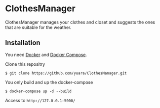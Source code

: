 # ClothesManager

ClothesManager manages your clothes and closet and suggests the ones that are suitable for the weather.

## Installation

You need [Docker](https://docs.docker.com/get-docker/) and [Docker Compose](https://docs.docker.com/compose/install/).

Clone this repositry

```
$ git clone https://github.com/yuara/ClothesManager.git
```

You only build and up the docker-compose

```
$ docker-compose up -d --build
```

Access to `http://127.0.0.1:5000/`


